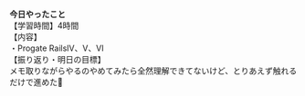 **今日やったこと**<br>
【学習時間】4時間<br>
【内容】<br>
・Progate RailsⅣ、Ⅴ、Ⅵ<br>
【振り返り・明日の目標】<br>
メモ取りながらやるのやめてみたら全然理解できてないけど、とりあえず触れるだけで進めた🤨<br>